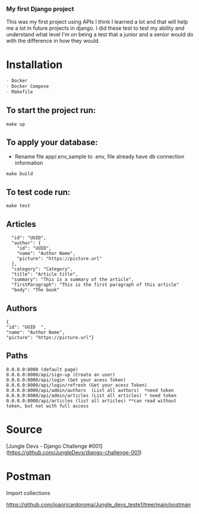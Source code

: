 ### My first Django project
This was my first project using APIs I think I learned a lot and that will help me a lot in future projects in django.
I did these test to test my ability and understand what level I'm on being a test that a junior and a senior would do with the difference in how they would.

# Installation

```python
- Docker
- Docker Compose
- Makefile
```

## To start the project run:

```
make up
```

## To apply your database:

- Rename file app/.env_sample to .env, file already have db connection information
```
make build
```


## To test code run:

```
make test
```

## Articles

    
      "id": "UUID",
      "author": {
        "id": "UUID",
        "name": "Author Name",
        "picture": "https://picture.url"
      },
      "category": "Category",
      "title": "Article title",
      "summary": "This is a summary of the article",
      "firstParagraph": "This is the first paragraph of this article"
      "body": "The book" 

## Authors

    {
    "id": "UUID  ",
    "name": "Author Name",
    "picture": "https://picture.url"}

## Paths

    0.0.0.0:8000 (default page)
    0.0.0.0:8000/api/sign-up (Create an user)
    0.0.0.0:8000/api/login (Get your acess Token)
    0.0.0.0:8000/api/login/refresh (Get your acess Token)
    0.0.0.0:8000/api/admin/authors  (List all authors)  *need token
    0.0.0.0:8000/api/admin/articles (List all articles) * need token
    0.0.0.0:8000/api/articles (list all articles) **can read without token, but not with full access
    
    
# Source

[Jungle Devs - Django Challenge #001] (https://github.com/JungleDevs/django-challenge-001)

# Postman

Import collections

https://github.com/joaoricardoroma/Jungle_devs_teste1/tree/main/postman
